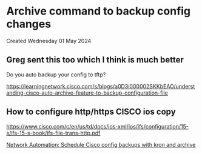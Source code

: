 # Archive command to backup config changes
Created Wednesday 01 May 2024

Greg sent this too which I think is much better
-----------------------------------------------

Do you auto backup your config to tftp?
 
<https://learningnetwork.cisco.com/s/blogs/a0D3i000002SKKbEAO/understanding-cisco-auto-archive-feature-to-backup-configuration-file>


How to configure http/https CISCO ios copy
------------------------------------------

<https://www.cisco.com/c/en/us/td/docs/ios-xml/ios/ifs/configuration/15-s/ifs-15-s-book/ifs-file-trans-http.pdf>

[Network Automation: Schedule Cisco config backups with kron and archive](https://www.youtube.com/watch?v=-y-HUJOI8i4)



